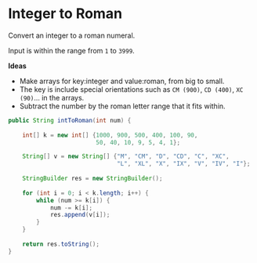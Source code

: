 # Integer to Roman

Convert an integer to a roman numeral.

Input is within the range from `1` to `3999`.

**Ideas**

- Make arrays for key:integer and value:roman, from big to small.
- The key is include special orientations such as `CM (900)`, `CD (400)`, `XC (90)`... in the arrays.
- Subtract the number by the roman letter range that it fits within.

```java
public String intToRoman(int num) {
    
    int[] k = new int[] {1000, 900, 500, 400, 100, 90, 
                         50, 40, 10, 9, 5, 4, 1};

    String[] v = new String[] {"M", "CM", "D", "CD", "C", "XC",
                               "L", "XL", "X", "IX", "V", "IV", "I"};
    
    StringBuilder res = new StringBuilder();
    
    for (int i = 0; i < k.length; i++) {
        while (num >= k[i]) {
            num -= k[i];
            res.append(v[i]);
        }
    }
    
    return res.toString();
}
```
